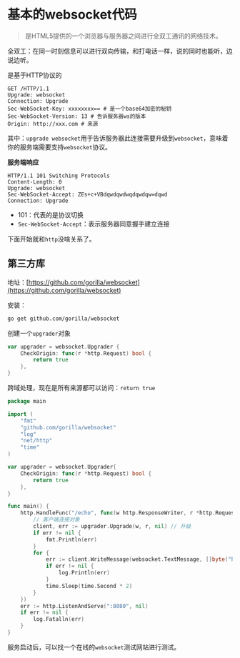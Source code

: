 # 基本的websocket代码

>   是HTML5提供的一个浏览器与服务器之间进行全双工通讯的网络技术。



全双工：在同一时刻信息可以进行双向传输，和打电话一样，说的同时也能听，边说边听。



是基于HTTP协议的

```http
GET /HTTP/1.1
Upgrade: websocket
Connection: Upgrade
Sec-WebSocket-Key: xxxxxxxx== # 是一个base64加密的秘钥
Sec-WebSocket-Version: 13 # 告诉服务器ws的版本
Origin: http://xxx.com # 来源
```

其中：`upgrade websocket`用于告诉服务器此连接需要升级到`websocket`，意味着你的服务端需要支持`websocket`协议。



**服务端响应**

```http
HTTP/1.1 101 Switching Protocols
Content-Length: 0
Upgrade: websocket
Sec-WebSocket-Accept: ZEs+c+VBdqwdqwdwqdqwdqw=dqwd
Connection: Upgrade
```

-   101：代表的是协议切换
-   `Sec-WebSocket-Accept`：表示服务器同意握手建立连接

下面开始就和`http`没啥关系了。



## 第三方库

地址：[https://github.com/gorilla/websocket](https://github.com/gorilla/websocket)

安装：

```bash
go get github.com/gorilla/websocket
```



创建一个`upgrader`对象

```go
var upgrader = websocket.Upgrader {
    CheckOrigin: func(r *http.Request) bool {
        return true
    },
}
```

跨域处理，现在是所有来源都可以访问：`return true`

```go
package main

import (
	"fmt"
	"github.com/gorilla/websocket"
	"log"
	"net/http"
	"time"
)

var upgrader = websocket.Upgrader{
	CheckOrigin: func(r *http.Request) bool {
		return true
	},
}

func main() {
	http.HandleFunc("/echo", func(w http.ResponseWriter, r *http.Request) {
		// 客户端连接对象
		client, err := upgrader.Upgrade(w, r, nil) // 升级
		if err != nil {
			fmt.Println(err)
		}
		for {
			err := client.WriteMessage(websocket.TextMessage, []byte("hello"))
			if err != nil {
				log.Println(err)
			}
			time.Sleep(time.Second * 2)
		}
	})
	err := http.ListenAndServe(":8080", nil)
	if err != nil {
		log.Fatalln(err)
	}
}

```

服务启动后，可以找一个在线的`websocket`测试网站进行测试。